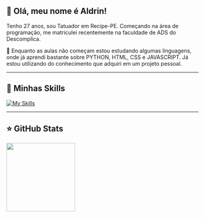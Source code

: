 ## 💜 Olá, meu nome é Aldrin!
Tenho 27 anos, sou Tatuador em Recipe-PE.
Começando na área de programação, me matriculei recentemente na faculdade de ADS do Descomplica.

🔭 Enquanto as aulas não começam estou estudando algumas linguagens, onde já aprendi bastante sobre PYTHON, HTML, CSS e JAVASCRIPT. Já estou utilizando do conhecimento que adquiri em um projeto pessoal.

---

## 🚀 Minhas Skills

[![My Skills](https://skillicons.dev/icons?i=js,html,css,python,figma)](https://skillicons.dev)

---

## ⭐ GitHub Stats

<a href="https://github.com/matheusaldrin" title="Perfil do Aldrin">
  <img height="180em" src="https://github-readme-stats.vercel.app/api?username=matheusaldrin&theme=dracula&show_icons=true" />
</a>
